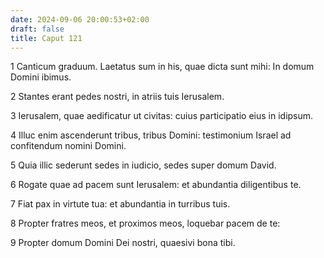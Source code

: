 ```yaml
---
date: 2024-09-06 20:00:53+02:00
draft: false
title: Caput 121
---
```





1 Canticum graduum. Laetatus sum in his, quae dicta sunt mihi: In domum Domini ibimus.

2 Stantes erant pedes nostri, in atriis tuis Ierusalem.

3 Ierusalem, quae aedificatur ut civitas: cuius participatio eius in idipsum.

4 Illuc enim ascenderunt tribus, tribus Domini: testimonium Israel ad confitendum nomini Domini.

5 Quia illic sederunt sedes in iudicio, sedes super domum David.

6 Rogate quae ad pacem sunt Ierusalem: et abundantia diligentibus te.

7 Fiat pax in virtute tua: et abundantia in turribus tuis.

8 Propter fratres meos, et proximos meos, loquebar pacem de te:

9 Propter domum Domini Dei nostri, quaesivi bona tibi.

